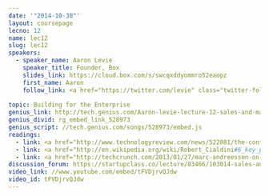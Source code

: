 ```yaml
---
date: '"2014-10-30"'
layout: coursepage
lecno: 12
name: lec12
slug: lec12
speakers:
  - speaker_name: Aaron Levie
    speaker_title: Founder, Box
    slides_link: https://cloud.box.com/s/swcqxddyommro52eaopz
    first_name: Aaron
    follow_link: <a href="https://twitter.com/levie" class="twitter-follow-button" data-show-count="false" data-show-screen-name="true">Follow @levie</a>
   
topic: Building for the Enterprise
genius_link: http://tech.genius.com/Aaron-levie-lecture-12-sales-and-marketing-annotated
genius_divid: rg_embed_link_528973
genius_script: //tech.genius.com/songs/528973/embed.js
readings:
  - link: <a href="http://www.technologyreview.com/news/522081/the-continuous-productivity-of-aaron-levie/">The Continuous Productivity of Aaron Levie</a>, MIT Technology Review
  - link: <a href="http://en.wikipedia.org/wiki/Robert_Cialdini#6_key_principles_of_influence_by_Robert_Cialdini">Robert Cialdini’s six principles of influence</a>
  - link: <a href="http://techcrunch.com/2013/01/27/marc-andreessen-on-the-future-of-the-enterprise/">Marc Andreessen on the Future of Enterprise</a> by Alexia Tsotsis
discussion_forum: https://startupclass.co/lecture/83466/103014-sales-and-marketingbrbaaron-levieb-ifounder-boxi-----
video_link: //www.youtube.com/embed/tFVDjrvQJdw
video_id: tFVDjrvQJdw
---
```

